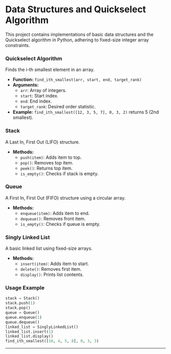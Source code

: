 # Data Structures and Quickselect Algorithm

This project contains implementations of basic data structures and the Quickselect algorithm in Python, adhering to fixed-size integer array constraints.

### Quickselect Algorithm
Finds the i-th smallest element in an array.
- **Function:** `find_ith_smallest(arr, start, end, target_rank)`
- **Arguments:** 
  - `arr`: Array of integers.
  - `start`: Start index.
  - `end`: End index.
  - `target_rank`: Desired order statistic.
- **Example:** `find_ith_smallest([12, 3, 5, 7], 0, 3, 2)` returns 5 (2nd smallest).

### Stack
A Last In, First Out (LIFO) structure.
- **Methods:**
  - `push(item)`: Adds item to top.
  - `pop()`: Removes top item.
  - `peek()`: Returns top item.
  - `is_empty()`: Checks if stack is empty.

### Queue
A First In, First Out (FIFO) structure using a circular array.
- **Methods:**
  - `enqueue(item)`: Adds item to end.
  - `dequeue()`: Removes front item.
  - `is_empty()`: Checks if queue is empty.

### Singly Linked List
A basic linked list using fixed-size arrays.
- **Methods:**
  - `insert(item)`: Adds item to start.
  - `delete()`: Removes first item.
  - `display()`: Prints list contents.

### Usage Example
```python
stack = Stack()
stack.push(1)
stack.pop()
queue = Queue()
queue.enqueue(1)
queue.dequeue()
linked_list = SinglyLinkedList()
linked_list.insert(1)
linked_list.display()
find_ith_smallest([10, 4, 5, 8], 0, 3, 3)
```

---